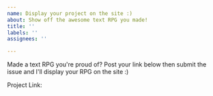 ```yaml
---
name: Display your project on the site :)
about: Show off the awesome text RPG you made!
title: ''
labels: ''
assignees: ''

---
```


Made a text RPG you're proud of? Post your link below then submit the issue and I'll display your RPG on the site :)

Project Link: